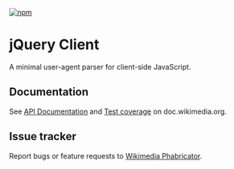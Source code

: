 [![npm](https://img.shields.io/npm/v/jquery-client.svg?style=flat)](https://www.npmjs.com/package/jquery-client)

# jQuery Client

A minimal user-agent parser for client-side JavaScript.

## Documentation

See [API Documentation](https://doc.wikimedia.org/jquery-client/master/#!/api/jQuery.client) and [Test coverage](https://doc.wikimedia.org/cover/jquery-client/) on doc.wikimedia.org.

## Issue tracker

Report bugs or feature requests to [Wikimedia Phabricator](https://phabricator.wikimedia.org/tag/jquery-client/).
